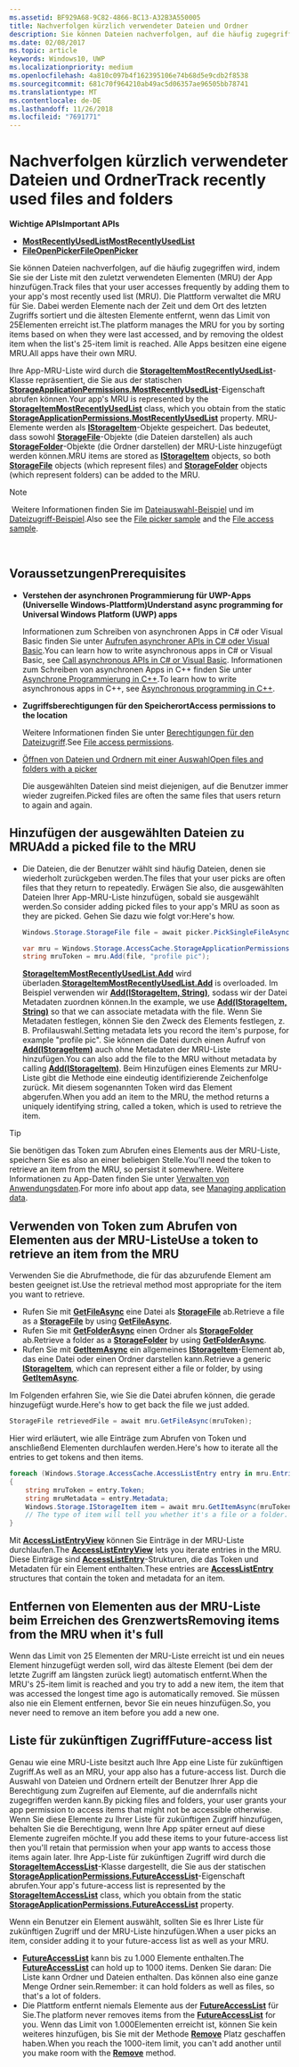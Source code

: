 ```yaml
---
ms.assetid: BF929A68-9C82-4866-BC13-A32B3A550005
title: Nachverfolgen kürzlich verwendeter Dateien und Ordner
description: Sie können Dateien nachverfolgen, auf die häufig zugegriffen wird, indem Sie diese der Liste mit den zuletzt verwendeten Elementen (MRU) der App hinzufügen.
ms.date: 02/08/2017
ms.topic: article
keywords: Windows10, UWP
ms.localizationpriority: medium
ms.openlocfilehash: 4a810c097b4f162395106e74b68d5e9cdb2f8538
ms.sourcegitcommit: 681c70f964210ab49ac5d06357ae96505bb78741
ms.translationtype: MT
ms.contentlocale: de-DE
ms.lasthandoff: 11/26/2018
ms.locfileid: "7691771"
---
```

# <a name="track-recently-used-files-and-folders"></a><span data-ttu-id="f09c3-104">Nachverfolgen kürzlich verwendeter Dateien und Ordner</span><span class="sxs-lookup"><span data-stu-id="f09c3-104">Track recently used files and folders</span></span>

**<span data-ttu-id="f09c3-105">Wichtige APIs</span><span class="sxs-lookup"><span data-stu-id="f09c3-105">Important APIs</span></span>**

- [**<span data-ttu-id="f09c3-106">MostRecentlyUsedList</span><span class="sxs-lookup"><span data-stu-id="f09c3-106">MostRecentlyUsedList</span></span>**](https://msdn.microsoft.com/library/windows/apps/br207458)
- [**<span data-ttu-id="f09c3-107">FileOpenPicker</span><span class="sxs-lookup"><span data-stu-id="f09c3-107">FileOpenPicker</span></span>**](https://msdn.microsoft.com/library/windows/apps/hh738369)

<span data-ttu-id="f09c3-108">Sie können Dateien nachverfolgen, auf die häufig zugegriffen wird, indem Sie sie der Liste mit den zuletzt verwendeten Elementen (MRU) der App hinzufügen.</span><span class="sxs-lookup"><span data-stu-id="f09c3-108">Track files that your user accesses frequently by adding them to your app's most recently used list (MRU).</span></span> <span data-ttu-id="f09c3-109">Die Plattform verwaltet die MRU für Sie. Dabei werden Elemente nach der Zeit und dem Ort des letzten Zugriffs sortiert und die ältesten Elemente entfernt, wenn das Limit von 25Elementen erreicht ist.</span><span class="sxs-lookup"><span data-stu-id="f09c3-109">The platform manages the MRU for you by sorting items based on when they were last accessed, and by removing the oldest item when the list's 25-item limit is reached.</span></span> <span data-ttu-id="f09c3-110">Alle Apps besitzen eine eigene MRU.</span><span class="sxs-lookup"><span data-stu-id="f09c3-110">All apps have their own MRU.</span></span>

<span data-ttu-id="f09c3-111">Ihre App-MRU-Liste wird durch die [**StorageItemMostRecentlyUsedList**](https://msdn.microsoft.com/library/windows/apps/br207475)-Klasse repräsentiert, die Sie aus der statischen [**StorageApplicationPermissions.MostRecentlyUsedList**](https://msdn.microsoft.com/library/windows/apps/br207458)-Eigenschaft abrufen können.</span><span class="sxs-lookup"><span data-stu-id="f09c3-111">Your app's MRU is represented by the [**StorageItemMostRecentlyUsedList**](https://msdn.microsoft.com/library/windows/apps/br207475) class, which you obtain from the static [**StorageApplicationPermissions.MostRecentlyUsedList**](https://msdn.microsoft.com/library/windows/apps/br207458) property.</span></span> <span data-ttu-id="f09c3-112">MRU-Elemente werden als [**IStorageItem**](https://msdn.microsoft.com/library/windows/apps/br227129)-Objekte gespeichert. Das bedeutet, dass sowohl [**StorageFile**](https://msdn.microsoft.com/library/windows/apps/br227171)-Objekte (die Dateien darstellen) als auch [**StorageFolder**](https://msdn.microsoft.com/library/windows/apps/br227230)-Objekte (die Ordner darstellen) der MRU-Liste hinzugefügt werden können.</span><span class="sxs-lookup"><span data-stu-id="f09c3-112">MRU items are stored as [**IStorageItem**](https://msdn.microsoft.com/library/windows/apps/br227129) objects, so both [**StorageFile**](https://msdn.microsoft.com/library/windows/apps/br227171) objects (which represent files) and [**StorageFolder**](https://msdn.microsoft.com/library/windows/apps/br227230) objects (which represent folders) can be added to the MRU.</span></span>

> [!NOTE]
> <span data-ttu-id="f09c3-113">Weitere Informationen finden Sie im [Dateiauswahl-Beispiel](http://go.microsoft.com/fwlink/p/?linkid=619994) und im [Dateizugriff-Beispiel](http://go.microsoft.com/fwlink/p/?linkid=619995).</span><span class="sxs-lookup"><span data-stu-id="f09c3-113">Also see the [File picker sample](http://go.microsoft.com/fwlink/p/?linkid=619994) and the [File access sample](http://go.microsoft.com/fwlink/p/?linkid=619995).</span></span>

 

## <a name="prerequisites"></a><span data-ttu-id="f09c3-114">Voraussetzungen</span><span class="sxs-lookup"><span data-stu-id="f09c3-114">Prerequisites</span></span>

-   **<span data-ttu-id="f09c3-115">Verstehen der asynchronen Programmierung für UWP-Apps (Universelle Windows-Plattform)</span><span class="sxs-lookup"><span data-stu-id="f09c3-115">Understand async programming for Universal Windows Platform (UWP) apps</span></span>**

    <span data-ttu-id="f09c3-116">Informationen zum Schreiben von asynchronen Apps in C# oder Visual Basic finden Sie unter [Aufrufen asynchroner APIs in C# oder Visual Basic](https://msdn.microsoft.com/library/windows/apps/mt187337).</span><span class="sxs-lookup"><span data-stu-id="f09c3-116">You can learn how to write asynchronous apps in C# or Visual Basic, see [Call asynchronous APIs in C# or Visual Basic](https://msdn.microsoft.com/library/windows/apps/mt187337).</span></span> <span data-ttu-id="f09c3-117">Informationen zum Schreiben von asynchronen Apps in C++ finden Sie unter [Asynchrone Programmierung in C++](https://msdn.microsoft.com/library/windows/apps/mt187334).</span><span class="sxs-lookup"><span data-stu-id="f09c3-117">To learn how to write asynchronous apps in C++, see [Asynchronous programming in C++](https://msdn.microsoft.com/library/windows/apps/mt187334).</span></span>

-   **<span data-ttu-id="f09c3-118">Zugriffsberechtigungen für den Speicherort</span><span class="sxs-lookup"><span data-stu-id="f09c3-118">Access permissions to the location</span></span>**

    <span data-ttu-id="f09c3-119">Weitere Informationen finden Sie unter [Berechtigungen für den Dateizugriff](file-access-permissions.md).</span><span class="sxs-lookup"><span data-stu-id="f09c3-119">See [File access permissions](file-access-permissions.md).</span></span>

-   [<span data-ttu-id="f09c3-120">Öffnen von Dateien und Ordnern mit einer Auswahl</span><span class="sxs-lookup"><span data-stu-id="f09c3-120">Open files and folders with a picker</span></span>](quickstart-using-file-and-folder-pickers.md)

    <span data-ttu-id="f09c3-121">Die ausgewählten Dateien sind meist diejenigen, auf die Benutzer immer wieder zugreifen.</span><span class="sxs-lookup"><span data-stu-id="f09c3-121">Picked files are often the same files that users return to again and again.</span></span>

 ## <a name="add-a-picked-file-to-the-mru"></a><span data-ttu-id="f09c3-122">Hinzufügen der ausgewählten Dateien zu MRU</span><span class="sxs-lookup"><span data-stu-id="f09c3-122">Add a picked file to the MRU</span></span>

-   <span data-ttu-id="f09c3-123">Die Dateien, die der Benutzer wählt sind häufig Dateien, denen sie wiederholt zurückgeben werden.</span><span class="sxs-lookup"><span data-stu-id="f09c3-123">The files that your user picks are often files that they return to repeatedly.</span></span> <span data-ttu-id="f09c3-124">Erwägen Sie also, die ausgewählten Dateien Ihrer App-MRU-Liste hinzufügen, sobald sie ausgewählt werden.</span><span class="sxs-lookup"><span data-stu-id="f09c3-124">So consider adding picked files to your app's MRU as soon as they are picked.</span></span> <span data-ttu-id="f09c3-125">Gehen Sie dazu wie folgt vor:</span><span class="sxs-lookup"><span data-stu-id="f09c3-125">Here's how.</span></span>

    ```cs
    Windows.Storage.StorageFile file = await picker.PickSingleFileAsync();

    var mru = Windows.Storage.AccessCache.StorageApplicationPermissions.MostRecentlyUsedList;
    string mruToken = mru.Add(file, "profile pic");
    ```

    <span data-ttu-id="f09c3-126">[**StorageItemMostRecentlyUsedList.Add**](https://msdn.microsoft.com/library/windows/apps/br207476) wird überladen.</span><span class="sxs-lookup"><span data-stu-id="f09c3-126">[**StorageItemMostRecentlyUsedList.Add**](https://msdn.microsoft.com/library/windows/apps/br207476) is overloaded.</span></span> <span data-ttu-id="f09c3-127">Im Beispiel verwenden wir [**Add(IStorageItem, String)**](https://msdn.microsoft.com/library/windows/apps/br207481), sodass wir der Datei Metadaten zuordnen können.</span><span class="sxs-lookup"><span data-stu-id="f09c3-127">In the example, we use [**Add(IStorageItem, String)**](https://msdn.microsoft.com/library/windows/apps/br207481) so that we can associate metadata with the file.</span></span> <span data-ttu-id="f09c3-128">Wenn Sie Metadaten festlegen, können Sie den Zweck des Elements festlegen, z. B. Profilauswahl.</span><span class="sxs-lookup"><span data-stu-id="f09c3-128">Setting metadata lets you record the item's purpose, for example "profile pic".</span></span> <span data-ttu-id="f09c3-129">Sie können die Datei durch einen Aufruf von [**Add(IStorageItem)**](https://msdn.microsoft.com/library/windows/apps/br207480) auch ohne Metadaten der MRU-Liste hinzufügen.</span><span class="sxs-lookup"><span data-stu-id="f09c3-129">You can also add the file to the MRU without metadata by calling [**Add(IStorageItem)**](https://msdn.microsoft.com/library/windows/apps/br207480).</span></span> <span data-ttu-id="f09c3-130">Beim Hinzufügen eines Elements zur MRU-Liste gibt die Methode eine eindeutig identifizierende Zeichenfolge zurück. Mit diesem sogenannten Token wird das Element abgerufen.</span><span class="sxs-lookup"><span data-stu-id="f09c3-130">When you add an item to the MRU, the method returns a uniquely identifying string, called a token, which is used to retrieve the item.</span></span>

> [!TIP]
> <span data-ttu-id="f09c3-131">Sie benötigen das Token zum Abrufen eines Elements aus der MRU-Liste, speichern Sie es also an einer beliebigen Stelle.</span><span class="sxs-lookup"><span data-stu-id="f09c3-131">You'll need the token to retrieve an item from the MRU, so persist it somewhere.</span></span> <span data-ttu-id="f09c3-132">Weitere Informationen zu App-Daten finden Sie unter [Verwalten von Anwendungsdaten](https://msdn.microsoft.com/library/windows/apps/hh465109).</span><span class="sxs-lookup"><span data-stu-id="f09c3-132">For more info about app data, see [Managing application data](https://msdn.microsoft.com/library/windows/apps/hh465109).</span></span>

## <a name="use-a-token-to-retrieve-an-item-from-the-mru"></a><span data-ttu-id="f09c3-133">Verwenden von Token zum Abrufen von Elementen aus der MRU-Liste</span><span class="sxs-lookup"><span data-stu-id="f09c3-133">Use a token to retrieve an item from the MRU</span></span>

<span data-ttu-id="f09c3-134">Verwenden Sie die Abrufmethode, die für das abzurufende Element am besten geeignet ist.</span><span class="sxs-lookup"><span data-stu-id="f09c3-134">Use the retrieval method most appropriate for the item you want to retrieve.</span></span>

-   <span data-ttu-id="f09c3-135">Rufen Sie mit [**GetFileAsync**](https://msdn.microsoft.com/library/windows/apps/br207486) eine Datei als [**StorageFile**](https://msdn.microsoft.com/library/windows/apps/br227171) ab.</span><span class="sxs-lookup"><span data-stu-id="f09c3-135">Retrieve a file as a [**StorageFile**](https://msdn.microsoft.com/library/windows/apps/br227171) by using [**GetFileAsync**](https://msdn.microsoft.com/library/windows/apps/br207486).</span></span>
-   <span data-ttu-id="f09c3-136">Rufen Sie mit [**GetFolderAsync**](https://msdn.microsoft.com/library/windows/apps/br207489) einen Ordner als [**StorageFolder**](https://msdn.microsoft.com/library/windows/apps/br227230) ab.</span><span class="sxs-lookup"><span data-stu-id="f09c3-136">Retrieve a folder as a [**StorageFolder**](https://msdn.microsoft.com/library/windows/apps/br227230) by using [**GetFolderAsync**](https://msdn.microsoft.com/library/windows/apps/br207489).</span></span>
-   <span data-ttu-id="f09c3-137">Rufen Sie mit [**GetItemAsync**](https://msdn.microsoft.com/library/windows/apps/br207492) ein allgemeines [**IStorageItem**](https://msdn.microsoft.com/library/windows/apps/br227129)-Element ab, das eine Datei oder einen Ordner darstellen kann.</span><span class="sxs-lookup"><span data-stu-id="f09c3-137">Retrieve a generic [**IStorageItem**](https://msdn.microsoft.com/library/windows/apps/br227129), which can represent either a file or folder, by using [**GetItemAsync**](https://msdn.microsoft.com/library/windows/apps/br207492).</span></span>

<span data-ttu-id="f09c3-138">Im Folgenden erfahren Sie, wie Sie die Datei abrufen können, die gerade hinzugefügt wurde.</span><span class="sxs-lookup"><span data-stu-id="f09c3-138">Here's how to get back the file we just added.</span></span>

```cs
StorageFile retrievedFile = await mru.GetFileAsync(mruToken);
```

<span data-ttu-id="f09c3-139">Hier wird erläutert, wie alle Einträge zum Abrufen von Token und anschließend Elementen durchlaufen werden.</span><span class="sxs-lookup"><span data-stu-id="f09c3-139">Here's how to iterate all the entries to get tokens and then items.</span></span>

```cs
foreach (Windows.Storage.AccessCache.AccessListEntry entry in mru.Entries)
{
    string mruToken = entry.Token;
    string mruMetadata = entry.Metadata;
    Windows.Storage.IStorageItem item = await mru.GetItemAsync(mruToken);
    // The type of item will tell you whether it's a file or a folder.
}
```

<span data-ttu-id="f09c3-140">Mit [**AccessListEntryView**](https://msdn.microsoft.com/library/windows/apps/br227349) können Sie Einträge in der MRU-Liste durchlaufen.</span><span class="sxs-lookup"><span data-stu-id="f09c3-140">The [**AccessListEntryView**](https://msdn.microsoft.com/library/windows/apps/br227349) lets you iterate entries in the MRU.</span></span> <span data-ttu-id="f09c3-141">Diese Einträge sind [**AccessListEntry**](https://msdn.microsoft.com/library/windows/apps/br227348)-Strukturen, die das Token und Metadaten für ein Element enthalten.</span><span class="sxs-lookup"><span data-stu-id="f09c3-141">These entries are [**AccessListEntry**](https://msdn.microsoft.com/library/windows/apps/br227348) structures that contain the token and metadata for an item.</span></span>

## <a name="removing-items-from-the-mru-when-its-full"></a><span data-ttu-id="f09c3-142">Entfernen von Elementen aus der MRU-Liste beim Erreichen des Grenzwerts</span><span class="sxs-lookup"><span data-stu-id="f09c3-142">Removing items from the MRU when it's full</span></span>

<span data-ttu-id="f09c3-143">Wenn das Limit von 25 Elementen der MRU-Liste erreicht ist und ein neues Element hinzugefügt werden soll, wird das älteste Element (bei dem der letzte Zugriff am längsten zurück liegt) automatisch entfernt.</span><span class="sxs-lookup"><span data-stu-id="f09c3-143">When the MRU's 25-item limit is reached and you try to add a new item, the item that was accessed the longest time ago is automatically removed.</span></span> <span data-ttu-id="f09c3-144">Sie müssen also nie ein Element entfernen, bevor Sie ein neues hinzufügen.</span><span class="sxs-lookup"><span data-stu-id="f09c3-144">So, you never need to remove an item before you add a new one.</span></span>

## <a name="future-access-list"></a><span data-ttu-id="f09c3-145">Liste für zukünftigen Zugriff</span><span class="sxs-lookup"><span data-stu-id="f09c3-145">Future-access list</span></span>

<span data-ttu-id="f09c3-146">Genau wie eine MRU-Liste besitzt auch Ihre App eine Liste für zukünftigen Zugriff.</span><span class="sxs-lookup"><span data-stu-id="f09c3-146">As well as an MRU, your app also has a future-access list.</span></span> <span data-ttu-id="f09c3-147">Durch die Auswahl von Dateien und Ordnern erteilt der Benutzer Ihrer App die Berechtigung zum Zugreifen auf Elemente, auf die andernfalls nicht zugegriffen werden kann.</span><span class="sxs-lookup"><span data-stu-id="f09c3-147">By picking files and folders, your user grants your app permission to access items that might not be accessible otherwise.</span></span> <span data-ttu-id="f09c3-148">Wenn Sie diese Elemente zu Ihrer Liste für zukünftigen Zugriff hinzufügen, behalten Sie die Berechtigung, wenn Ihre App später erneut auf diese Elemente zugreifen möchte.</span><span class="sxs-lookup"><span data-stu-id="f09c3-148">If you add these items to your future-access list then you'll retain that permission when your app wants to access those items again later.</span></span> <span data-ttu-id="f09c3-149">Ihre App-Liste für zukünftigen Zugriff wird durch die [**StorageItemAccessList**](https://msdn.microsoft.com/library/windows/apps/br207459)-Klasse dargestellt, die Sie aus der statischen [**StorageApplicationPermissions.FutureAccessList**](https://msdn.microsoft.com/library/windows/apps/br207457)-Eigenschaft abrufen.</span><span class="sxs-lookup"><span data-stu-id="f09c3-149">Your app's future-access list is represented by the [**StorageItemAccessList**](https://msdn.microsoft.com/library/windows/apps/br207459) class, which you obtain from the static [**StorageApplicationPermissions.FutureAccessList**](https://msdn.microsoft.com/library/windows/apps/br207457) property.</span></span>

<span data-ttu-id="f09c3-150">Wenn ein Benutzer ein Element auswählt, sollten Sie es Ihrer Liste für zukünftigen Zugriff und der MRU-Liste hinzufügen.</span><span class="sxs-lookup"><span data-stu-id="f09c3-150">When a user picks an item, consider adding it to your future-access list as well as your MRU.</span></span>

-   <span data-ttu-id="f09c3-151">[**FutureAccessList**](https://msdn.microsoft.com/library/windows/apps/br207457) kann bis zu 1.000 Elemente enthalten.</span><span class="sxs-lookup"><span data-stu-id="f09c3-151">The [**FutureAccessList**](https://msdn.microsoft.com/library/windows/apps/br207457) can hold up to 1000 items.</span></span> <span data-ttu-id="f09c3-152">Denken Sie daran: Die Liste kann Ordner und Dateien enthalten. Das können also eine ganze Menge Ordner sein.</span><span class="sxs-lookup"><span data-stu-id="f09c3-152">Remember: it can hold folders as well as files, so that's a lot of folders.</span></span>
-   <span data-ttu-id="f09c3-153">Die Plattform entfernt niemals Elemente aus der [**FutureAccessList**](https://msdn.microsoft.com/library/windows/apps/br207457) für Sie.</span><span class="sxs-lookup"><span data-stu-id="f09c3-153">The platform never removes items from the [**FutureAccessList**](https://msdn.microsoft.com/library/windows/apps/br207457) for you.</span></span> <span data-ttu-id="f09c3-154">Wenn das Limit von 1.000Elementen erreicht ist, können Sie kein weiteres hinzufügen, bis Sie mit der Methode [**Remove**](https://msdn.microsoft.com/library/windows/apps/br207497) Platz geschaffen haben.</span><span class="sxs-lookup"><span data-stu-id="f09c3-154">When you reach the 1000-item limit, you can't add another until you make room with the [**Remove**](https://msdn.microsoft.com/library/windows/apps/br207497) method.</span></span>

